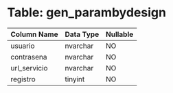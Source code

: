 # Table: gen_parambydesign

| Column Name | Data Type | Nullable |
|-------------|-----------|----------|
| usuario | nvarchar | NO |
| contrasena | nvarchar | NO |
| url_servicio | nvarchar | NO |
| registro | tinyint | NO |
